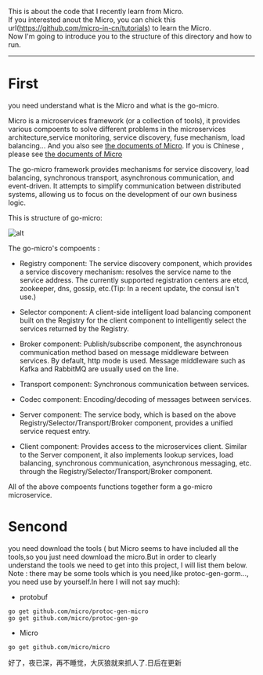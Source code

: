 This is about the code that I recently learn from Micro.  
If you interested anout the Micro, you can chick this url(https://github.com/micro-in-cn/tutorials) to learn the Micro.  
Now I'm going to introduce you to the structure of this directory and how to run.  

____
First  
====
you need understand what is the Micro and what is the go-micro.  
  
Micro is a microservices framework (or a collection of tools), it provides various compoents to solve different problems in the microservices
architecture,service monitoring, service discovery, fuse mechanism, load balancing... And you also see [the documents of Micro](https://micro.mu/docs/index.html). If you is Chinese , please see [the documents of Micro](https://micro.mu/docs/cn/index.html) 
  
The go-micro framework provides mechanisms for service discovery, load balancing, synchronous transport, 
asynchronous communication, and event-driven. It attempts to simplify communication between distributed systems, 
allowing us to focus on the development of our own business logic.  
  
This is structure of go-micro:  
  
![alt](https://image-static.segmentfault.com/180/641/1806415878-5c28d8815645a)  
  
The go-micro's compoents :  
* Registry component: The service discovery component, which provides a service discovery mechanism: resolves the service name to the service address. The currently supported registration centers are etcd, zookeeper, dns, gossip, etc.(Tip: In a recent update, the consul isn't use.)
- Selector component: A client-side intelligent load balancing component built on the Registry for the client component to intelligently select the services returned by the Registry.
* Broker component: Publish/subscribe component, the asynchronous communication method based on message middleware between services. By default, http mode is used. Message middleware such as Kafka and RabbitMQ are usually used on the line.
- Transport component: Synchronous communication between services.
* Codec component: Encoding/decoding of messages between services.
- Server component: The service body, which is based on the above Registry/Selector/Transport/Broker component, provides a unified service request entry.
* Client component: Provides access to the microservices client. Similar to the Server component, it also implements lookup services, load balancing, synchronous communication, asynchronous messaging, etc. through the Registry/Selector/Transport/Broker component.  
  
All of the above compoents functions together form a go-micro microservice.  
 
Sencond
====
you need download the tools ( but Micro seems to have included all the tools,so you just need download the micro.But in order to clearly understand the tools we need to get into this project, I will list them below. Note : there may be some tools which is you need,like protoc-gen-gorm..., you need use by yourself.In here I will not say much):  
* protobuf  
```
go get github.com/micro/protoc-gen-micro  
go get github.com/micro/protoc-gen-go
```
- Micro  
```
go get github.com/micro/micro
```
  
好了，夜已深，再不睡觉，大灰狼就来抓人了.日后在更新
